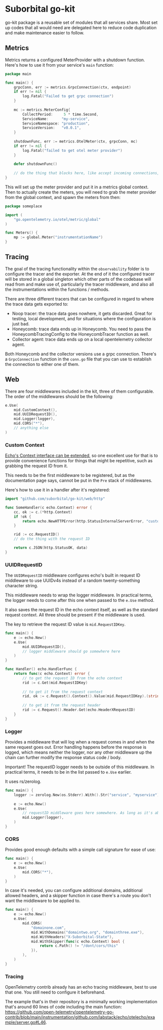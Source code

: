 # Suborbital go-kit

go-kit package is a reusable set of modules that all services share. Most set up codes that all would need are delegated here to reduce code duplication and make maintenance easier to follow.

## Metrics

Metrics returns a configured MeterProvider with a shutdown function. Here's how to use it from your service's `main` function:

```go
package main

func main() {
	grpcConn, err := metrics.GrpcConnection(ctx, endpoint)
	if err != nil {
		log.Fatal("Failed to get grpc connection")
	}
	
	mc := metrics.MeterConfig{
		CollectPeriod:     5 * time.Second,
		ServiceName:      "my-service",
		ServiceNamespace: "production",
		ServiceVersion:   "v0.0.1",
    }
	
	shutdownFunc, err := metrics.OtelMeter(ctx, grpcConn, mc)
	if err != nil {
		log.Fatal("failed to get otel meter provider")
    }
	
	defer shutdownFunc()
	
	// do the thing that blocks here, like accept incoming connections, etc
}
```

This will set up the meter provider and put it in a metrics global context. Then to actually create the meters, you will need to grab the meter provider from the global context, and spawn the meters from then:

```go
package someplace

import (
	"go.opentelemetry.io/otel/metric/global"
)

func Meters() {
	mp := global.Meter("instrumentationName")
}
```

## Tracing

The goal of the tracing functionality within the `observability` folder is to configure the tracer and the exporter. At the end of it the configured tracer will be stored in a global singleton which other parts of the codebase will read from and make use of, particularly the tracer middleware, and also all the instrumentations within the functions / methods.

There are three different tracers that can be configured in regard to where the trace data gets exported to:
- Noop tracer: the trace data goes nowhere, it gets discarded. Great for testing, local development, and for situations where the configuration is just bad.
- Honeycomb: trace data ends up in Honeycomb. You need to pass the HoneycombTracingConfig to the HoneycombTracer function as well.
- Collector agent: trace data ends up on a local opentelemetry collector agent.

Both Honeycomb and the collector versions use a grpc connection. There's a `GrpcConnection` function in the `conn.go` file that you can use to establish the connection to either one of them.

## Web

There are four middlewares included in the kit, three of them configurable. The order of the middlewares should be the following:
```go
e.Use(
	mid.CustomContext(),
	mid.UUIDRequestID(),
	mid.Logger(logger),
	mid.CORS("*"),
	// anything else
)
```

### Custom Context
[Echo's Context interface can be extended](), so one excellent use for that is to provide convenience functions for things that might be repetitive, such as grabbing the request ID from it.

This needs to be the first middleware to be registered, but as the documentation page says, cannot be put in the `Pre` stack of middlewares.

Here's how to use it in a handler after it's registered:
```go
import "github.com/suborbital/go-kit/web/http"

func SomeHandler(c echo.Context) error {
	cc, ok := c.(*http.Context)
	if !ok {
		return echo.NewHTTPError(http.StatusInternalServerError, "custom context is not enabled")
	}

	rid := cc.RequestID()
	// do the thing with the request ID

	return c.JSON(http.StatusOK, data)
}
```

### UUIDRequestID

The `UUIDRequestID` middleware configures echo's built in request ID middleware to use UUIDv4s instead of a random twenty-something character string.

This middleware needs to wrap the logger middleware. In practical terms, the logger needs to come after this one when passed to the `e.Use` method.

It also saves the request ID in the echo context itself, as well as the standard request context. All three should be present if the middleware is used.

The key to retrieve the request ID value is `mid.RequestIDKey`.

```go
func main() {
	e := echo.New()
	e.Use(
		mid.UUIDRequestID(),
		// logger middleware should go somewhere here
	)
}

func Handler() echo.HandlerFunc {
	return func(c echo.Context) error {
		// to get the request ID from the echo context
		rid := c.Get(mid.RequestIDKey)
		
		// to get it from the request context
		rid, ok := c.Request().Context().Value(mid.RequestIDKey).(string)
		
		// to get it from the request header
		rid := c.Request().Header.Get(echo.HeaderXRequestID)
	}
}
```

### Logger
Provides a middleware that will log when a request comes in and when the same request goes out. Error handling happens before the response is logged, which means neither the logger, nor any other middleware up the chain can further modify the response status code / body.

Important! The requestID logger needs to be outside of this middleware. In practical terms, it needs to be in the list passed to `e.Use` earlier.

It uses rs/zerolog.
```go
func main() {
	logger := zerolog.New(os.Stderr).With().Str("service", "myservice").Logger()
	
	e := echo.New()
	e.Use(
		// requestID middleware goes here somewhere. As long as it's above the logger.
		mid.Logger(logger),
	)
}
```

### CORS

Provides good enough defaults with a simple call signature for ease of use:
```go
func main() {
	e := echo.New()
	e.Use(
		mid.CORS("*"),
    )
}
```

In case it's needed, you can configure additional domains, additional allowed headers, and a skipper function in case there's a route you don't want the middleware to be applied to.

```go
func main() {
	e := echo.New()
	e.Use(
		mid.CORS(
			"domainone.com",
			mid.WithDomains("domaintwo.org", "domainthree.exe"),
			mid.WithHeaders("X-Suborbital-State"),
			mid.WithSkipper(func(c echo.Context) bool {
				return c.Path() != "/dont/cors/this"
			}),
		),
	)
}
```

### Tracing

OpenTelemetry contrib already has an echo tracing middleware, best to use that one. You still need to configure it beforehand.

The example that's in their repository is a minimally working implementation that's around 60 lines of code including the main function: https://github.com/open-telemetry/opentelemetry-go-contrib/blob/main/instrumentation/github.com/labstack/echo/otelecho/example/server.go#L46.
